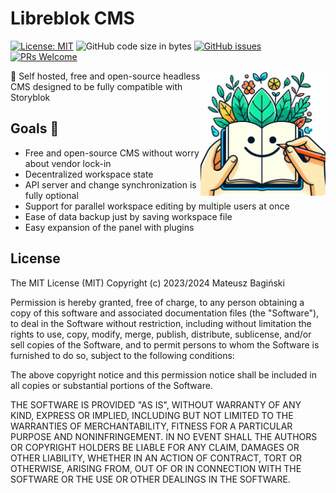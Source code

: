 # Libreblok CMS

[![License: MIT](https://img.shields.io/badge/License-MIT-yellow.svg?style=flat-square)](https://opensource.org/licenses/MIT)
![GitHub code size in bytes](https://img.shields.io/github/languages/code-size/mati365/libreblok?style=flat-square)
[![GitHub issues](https://img.shields.io/github/issues/mati365/libreblok?style=flat-square)](https://github.com/Mati365/ts-c-compiler/issues)
[![PRs Welcome](https://img.shields.io/badge/PRs-welcome-brightgreen.svg?style=flat-square)](http://makeapullrequest.com)

<img src='doc/logo.jpeg' alt='Banner' width='200px' align='right'>

🌿 Self hosted, free and open-source headless CMS designed to be fully compatible with Storyblok

## Goals 🌟

- Free and open-source CMS without worry about vendor lock-in
- Decentralized workspace state
- API server and change synchronization is fully optional
- Support for parallel workspace editing by multiple users at once
- Ease of data backup just by saving workspace file
- Easy expansion of the panel with plugins

## License

The MIT License (MIT)
Copyright (c) 2023/2024 Mateusz Bagiński

Permission is hereby granted, free of charge, to any person obtaining a copy of this software and associated documentation files (the "Software"), to deal in the Software without restriction, including without limitation the rights to use, copy, modify, merge, publish, distribute, sublicense, and/or sell copies of the Software, and to permit persons to whom the Software is furnished to do so, subject to the following conditions:

The above copyright notice and this permission notice shall be included in all copies or substantial portions of the Software.

THE SOFTWARE IS PROVIDED "AS IS", WITHOUT WARRANTY OF ANY KIND, EXPRESS OR IMPLIED, INCLUDING BUT NOT LIMITED TO THE WARRANTIES OF MERCHANTABILITY, FITNESS FOR A PARTICULAR PURPOSE AND NONINFRINGEMENT. IN NO EVENT SHALL THE AUTHORS OR COPYRIGHT HOLDERS BE LIABLE FOR ANY CLAIM, DAMAGES OR OTHER LIABILITY, WHETHER IN AN ACTION OF CONTRACT, TORT OR OTHERWISE, ARISING FROM, OUT OF OR IN CONNECTION WITH THE SOFTWARE OR THE USE OR OTHER DEALINGS IN THE SOFTWARE.
